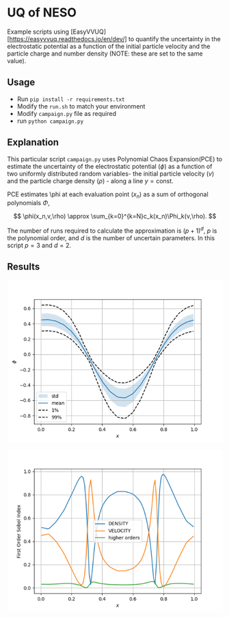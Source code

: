 # UQ of NESO
Example scripts using [EasyVVUQ][https://easyvvuq.readthedocs.io/en/dev/] to quantify the uncertainty in the electrostatic potential as a function of the initial particle velocity and the particle charge and number density (NOTE: these are set to the same value).

## Usage
 - Run `pip install -r requirements.txt`
 - Modify the `run.sh` to match your environment
 - Modify `campaign.py` file as required
 - run `python campaign.py`

## Explanation

This particular script `campaign.py` uses Polynomial Chaos Expansion(PCE) to estimate the uncertainty of the electrostatic potential  ($\phi$) as a function of two uniformly distributed random variables- the initial particle velocity ($v$) and the particle charge density ($\rho$) -  along a line $y=\mathrm{const}$. 

PCE estimates \phi at each evaluation point ($x_n$) as a sum of orthogonal polynomials $\Phi$,

$$
\phi(x_n,v,\rho) \approx \sum_{k=0}^{k=N}c_k(x_n)\Phi_k(v,\rho).
$$

The number of runs required to calculate the approximation is  $(p + 1)^d$, $p$ is the polynomial order, and $d$ is the number of uncertain parameters. In this script $p=3$ and $d=2$.

## Results

![plot of moments](moments.png)

![plot of sobol indicies](sobols.png)

